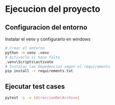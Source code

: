 # Ejecucion del proyecto
## Configuracion del entorno
Instalar el venv y configurarlo en windows
```bash
# Crear el entorno
python -m venv .venv
# Activarlo si hace falta
.venv\Scripts\activate
# Instalar las depedencias segun el requirements
pip install -r requirements.txt
```
## Ejecutar test cases
```bash
pytest -s -v [direccionDelArchivo]
```
